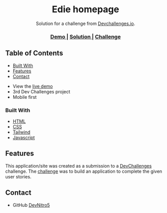 <h1 align="center">Edie homepage</h1>

<div align="center">
   Solution for a challenge from  <a href="http://devchallenges.io" target="_blank">Devchallenges.io</a>.
</div>

<div align="center">
  <h3>
    <a href="https://devnitro5.github.io/edie-homepage/">
      Demo
    </a>
    <span> | </span>
    <a href="https://devchallenges.io/solutions/DuyLhXlFvPNEOAAxwoK6">
      Solution
    </a>
    <span> | </span>
    <a href="https://devchallenges.io/challenges/xobQBuf8zWWmiYMIAZe0">
      Challenge
    </a>
  </h3>
</div>

<!-- TABLE OF CONTENTS -->

## Table of Contents

<!-- - [Overview](#overview) -->
  - [Built With](#built-with)
- [Features](#features)
- [Contact](#contact)

<!-- OVERVIEW -->

<!-- ## Overview

![screenshot](./preview.png) -->

- View the [live demo](https://devnitro5.github.io/edie-homepage/)
- 3rd Dev Challenges project
- Mobile first

### Built With

- [HTML](https://www.w3schools.com/html/)
- [CSS](https://www.w3schools.com/css/)
- [Tailwind](https://tailwindcss.com/)
- [Javascript](https://www.w3schools.com/js/)

## Features

This application/site was created as a submission to a [DevChallenges](https://devchallenges.io/challenges) challenge. The [challenge](https://devchallenges.io/challenges/xobQBuf8zWWmiYMIAZe0) was to build an application to complete the given user stories.

## Contact

- GitHub [DevNitro5](https://github.com/DevNitro5)
